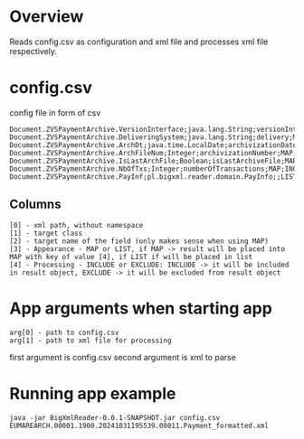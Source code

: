 # Overview

Reads config.csv as configuration and xml file and processes xml file respectively.

# config.csv

config file in form of csv

```shell
Document.ZVSPaymentArchive.VersionInterface;java.lang.String;versionInterface;MAP;INCLUDE
Document.ZVSPaymentArchive.DeliveringSystem;java.lang.String;delivery;MAP;INCLUDE
Document.ZVSPaymentArchive.ArchDt;java.time.LocalDate;archivizationDate;MAP;INCLUDE
Document.ZVSPaymentArchive.ArchFileNum;Integer;archivizationNumber;MAP;INCLUDE
Document.ZVSPaymentArchive.IsLastArchFile;Boolean;isLastArchiveFile;MAP;INCLUDE
Document.ZVSPaymentArchive.NbOfTxs;Integer;numberOfTransactions;MAP;INCLUDE
Document.ZVSPaymentArchive.PayInf;pl.bigxml.reader.domain.PayInfo;;LIST;EXCLUDE
```

## Columns

```shell
[0] - xml path, without namespace
[1] - target class 
[2] - target name of the field (only makes sense when using MAP)
[3] - Appearance - MAP or LIST, if MAP -> result will be placed into MAP with key of value [4], if LIST if will be placed in list
[4] - Processing - INCLUDE or EXCLUDE: INCLUDE -> it will be included in result object, EXCLUDE -> it will be excluded from result object
```


# App arguments when starting app

```shell
arg[0] - path to config.csv
arg[1] - path to xml file for processing
```

first argument is config.csv
second argument is xml to parse

# Running app example

```shell
java -jar BigXmlReader-0.0.1-SNAPSHOT.jar config.csv EUMAREARCH.00001.1900.20241031195539.00011.Payment_formatted.xml
```